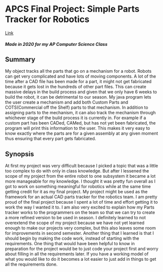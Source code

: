 # APCS Final Project: Simple Parts Tracker for Robotics 
[Link](https://sites.google.com/view/aryanmondkar-apcs-2020/home)
#### _Made in 2020 for my AP Computer Science Class_

## Summary
My object tracks all the parts that go on a mechanism for a robot. Robots can get very complicated and have lots of moving components. A lot of the time after a CAD file has been made for a part, it might not get fabricated because it gets lost in the hundreds of other part files. This can create massive delays in the build process and given that we only have 6 weeks to build the robot, it can be detrimental to our season. My java program lets the user create a mechanism and add both Custom Parts and COTS(Commercial off the Shelf) parts to that mechanism. In addition to assigning parts to the mechanism, it can also track the mechanism through whichever stage of the build process it is currently in. For example if a custom part has been CADed, CAMed, but has not yet been fabricated, the program will print this information to the user. This makes it very easy to know exactly where the parts are for a given assembly at any given moment thus ensuring that every part gets fabricated.

## Synopsis
At first my project was very difficult because I picked a topic that was a little too complex to do with only in class knowledge. But after I lessened the scope of my project from the entire robot to one subsystem it became a lot more manageable for my knowledge. I thought it was pretty fun overall as I got to work on something meaningful for robotics while at the same time getting credit for it as my final project. My project might be used as the framework for an actual CAD parts tracker for the robotics team. I am pretty proud of the final project because I spent a lot of time and effort getting it to work the way I wanted it to. I am also very excited to explain how my Parts tracker works to the programmers on the team so that we can try to create a more refined version to be used in season. I definitely learned to not overextend the scope of my project because we have not yet learned enough to make our projects very complex, but this also leaves some room for improvements in second semester. Another thing that I learned is that I should begin by making the code work, instead of starting with the requirements. One thing that would have been helpful to know in preparation for the project would be to just code your project first and worry about filling in all the requirements later. If you have a working model of what you would like to do it becomes a lot easier to just add in things to get all the requirements done.





